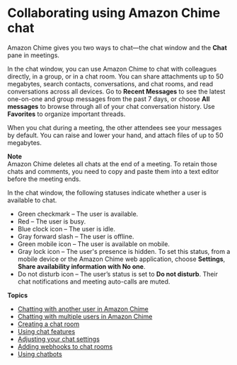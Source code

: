 # Collaborating using Amazon Chime chat<a name="chime-using-chat"></a>

Amazon Chime gives you two ways to chat—the chat window and the **Chat** pane in meetings\.

In the chat window, you can use Amazon Chime to chat with colleagues directly, in a group, or in a chat room\. You can share attachments up to 50 megabytes, search contacts, conversations, and chat rooms, and read conversations across all devices\. Go to **Recent Messages** to see the latest one\-on\-one and group messages from the past 7 days, or choose **All messages** to browse through all of your chat conversation history\. Use **Favorites** to organize important threads\.

When you chat during a meeting, the other attendees see your messages by default\. You can raise and lower your hand, and attach files of up to 50 megabytes\.

**Note**  
Amazon Chime deletes all chats at the end of a meeting\. To retain those chats and comments, you need to copy and paste them into a text editor before the meeting ends\.

In the chat window, the following statuses indicate whether a user is available to chat\.
+ Green checkmark – The user is available\.
+ Red – The user is busy\.
+ Blue clock icon – The user is idle\.
+ Gray forward slash – The user is offline\.
+ Green mobile icon – The user is available on mobile\.
+ Gray lock icon – The user's presence is hidden\. To set this status, from a mobile device or the Amazon Chime web application, choose **Settings**, **Share availability information with No one**\.
+ Do not disturb icon – The user’s status is set to **Do not disturb**\. Their chat notifications and meeting auto\-calls are muted\.

**Topics**
+ [Chatting with another user in Amazon Chime](direct-chat.md)
+ [Chatting with multiple users in Amazon Chime](group-chat.md)
+ [Creating a chat room](chime-chat-room.md)
+ [Using chat features](chat-features.md)
+ [Adjusting your chat settings](adjust-chat-settings.md)
+ [Adding webhooks to chat rooms](webhooks.md)
+ [Using chatbots](chat-bots.md)